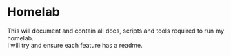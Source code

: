 # Homelab
This will document and contain all docs, scripts and tools required to run my homelab.  
I will try and ensure each feature has a readme.  
